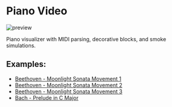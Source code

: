 # Piano Video

![preview](http://54.241.110.86:8123/assets/ex.jpg)

Piano visualizer with MIDI parsing, decorative blocks, and smoke simulations.

## Examples:

* [Beethoven - Moonlight Sonata Movement 1](https://www.youtube.com/watch?v=l3jw24EY0EA)
* [Beethoven - Moonlight Sonata Movement 2](https://www.youtube.com/watch?v=lIw380uwtc0)
* [Beethoven - Moonlight Sonata Movement 3](https://www.youtube.com/watch?v=0k1fm5vD5LM)
* [Bach - Prelude in C Major](https://www.youtube.com/watch?v=EGHkEqmVe4A)

[docs]: https://github.com/HuangPatrick16777216/piano_video/wiki
